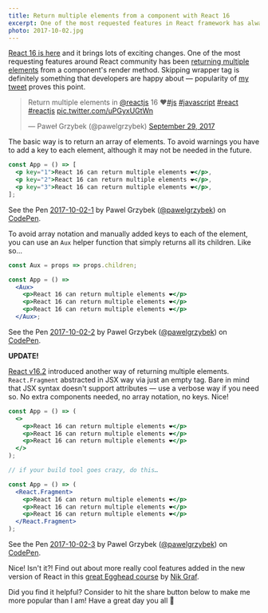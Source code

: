 ```yaml
---
title: Return multiple elements from a component with React 16
excerpt: One of the most requested features in React framework has always been returning multiple elements from a components render method. There you have it!
photo: 2017-10-02.jpg
---
```


[React 16 is here](https://reactjs.org/blog/2017/09/26/react-v16.0.html) and it brings lots of exciting changes. One of the most requesting features around React community has been [returning multiple elements](https://github.com/facebook/react/issues/2127) from a component's render method. Skipping wrapper tag is definitely something that developers are happy about — popularity of [my tweet](https://twitter.com/pawelgrzybek/status/913697990849826816) proves this point.

<p>
<blockquote class="twitter-tweet" data-lang="en"><p lang="en" dir="ltr">Return multiple elements in <a href="https://twitter.com/reactjs?ref_src=twsrc%5Etfw">@reactjs</a> 16 ❤️<a href="https://twitter.com/hashtag/js?src=hash&amp;ref_src=twsrc%5Etfw">#js</a> <a href="https://twitter.com/hashtag/javascript?src=hash&amp;ref_src=twsrc%5Etfw">#javascript</a> <a href="https://twitter.com/hashtag/react?src=hash&amp;ref_src=twsrc%5Etfw">#react</a> <a href="https://twitter.com/hashtag/reactjs?src=hash&amp;ref_src=twsrc%5Etfw">#reactjs</a> <a href="https://t.co/uPGyxUGtWn">pic.twitter.com/uPGyxUGtWn</a></p>&mdash; Paweł Grzybek (@pawelgrzybek) <a href="https://twitter.com/pawelgrzybek/status/913697990849826816?ref_src=twsrc%5Etfw">September 29, 2017</a></blockquote>
<script async src="//platform.twitter.com/widgets.js" charset="utf-8"></script>
</p>

The basic way is to return an array of elements. To avoid warnings you have to add a key to each element, although it may not be needed in the future.

```jsx
const App = () => [
  <p key="1">React 16 can return multiple elements ❤️</p>,
  <p key="2">React 16 can return multiple elements ❤️</p>,
  <p key="3">React 16 can return multiple elements ❤️</p>,
];
```

<p>
<p data-height="270" data-theme-id="14885" data-slug-hash="WZEKWj" data-default-tab="js,result" data-user="pawelgrzybek" data-embed-version="2" data-pen-title="2017-10-02-1" class="codepen">See the Pen <a href="https://codepen.io/pawelgrzybek/pen/WZEKWj/">2017-10-02-1</a> by Pawel Grzybek (<a href="https://codepen.io/pawelgrzybek">@pawelgrzybek</a>) on <a href="https://codepen.io">CodePen</a>.</p>
<script async src="https://production-assets.codepen.io/assets/embed/ei.js"></script>
</p>

To avoid array notation and manually added keys to each of the element, you can use an `Aux` helper function that simply returns all its children. Like so…

```jsx
const Aux = props => props.children;

const App = () =>
  <Aux>
    <p>React 16 can return multiple elements ❤️</p>
    <p>React 16 can return multiple elements ❤️</p>
    <p>React 16 can return multiple elements ❤️</p>
  </Aux>;
```

<p>
<p data-height="320" data-theme-id="14885" data-slug-hash="XeaPKo" data-default-tab="js,result" data-user="pawelgrzybek" data-embed-version="2" data-pen-title="2017-10-02-2" class="codepen">See the Pen <a href="https://codepen.io/pawelgrzybek/pen/XeaPKo/">2017-10-02-2</a> by Pawel Grzybek (<a href="https://codepen.io/pawelgrzybek">@pawelgrzybek</a>) on <a href="https://codepen.io">CodePen</a>.</p>
<script async src="https://production-assets.codepen.io/assets/embed/ei.js"></script>
</p>

**UPDATE!**

[React v16.2](https://reactjs.org/blog/2017/11/28/react-v16.2.0-fragment-support.html) introduced another way of returning multiple elements. `React.Fragment` abstracted in JSX way via just an empty tag. Bare in mind that JSX syntax doesn't support attributes — use a verbose way if you need so. No extra components needed, no array notation, no keys. Nice!

```jsx
const App = () => (
  <>
    <p>React 16 can return multiple elements ❤️</p>
    <p>React 16 can return multiple elements ❤️</p>
    <p>React 16 can return multiple elements ❤️</p>
  </>
);

// if your build tool goes crazy, do this…

const App = () => (
  <React.Fragment>
    <p>React 16 can return multiple elements ❤️</p>
    <p>React 16 can return multiple elements ❤️</p>
    <p>React 16 can return multiple elements ❤️</p>
  </React.Fragment>
);
```

<p>
<p data-height="320" data-theme-id="14885" data-slug-hash="qVJwaN" data-default-tab="js,result" data-user="pawelgrzybek" data-embed-version="2" data-pen-title="2017-10-02-3" class="codepen">See the Pen <a href="https://codepen.io/pawelgrzybek/pen/qVJwaN/">2017-10-02-3</a> by Pawel Grzybek (<a href="https://codepen.io/pawelgrzybek">@pawelgrzybek</a>) on <a href="https://codepen.io">CodePen</a>.</p>
<script async src="https://production-assets.codepen.io/assets/embed/ei.js"></script>
</p>

Nice! Isn't it?! Find out about more really cool features added in the new version of React in this [great Egghead course](https://egghead.io/courses/leverage-new-features-of-react-16) by [Nik Graf](https://twitter.com/nikgraf).

Did you find it helpful? Consider to hit the share button below to make me more popular than I am! Have a great day you all 🥑
